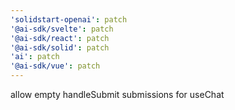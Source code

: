 ```yaml
---
'solidstart-openai': patch
'@ai-sdk/svelte': patch
'@ai-sdk/react': patch
'@ai-sdk/solid': patch
'ai': patch
'@ai-sdk/vue': patch
---
```


allow empty handleSubmit submissions for useChat
